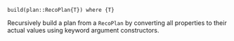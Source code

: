 ```
build(plan::RecoPlan{T}) where {T}
```

Recursively build a plan from a `RecoPlan` by converting all properties to their actual values using keyword argument constructors.
